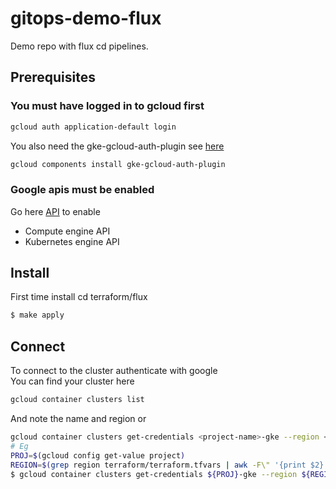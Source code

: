 # gitops-demo-flux
Demo repo with flux cd pipelines.

## Prerequisites
### You must have logged in to gcloud first 
```bash
gcloud auth application-default login
```
You also need the gke-gcloud-auth-plugin see [here](https://cloud.google.com/blog/products/containers-kubernetes/kubectl-auth-changes-in-gke)
```bash
gcloud components install gke-gcloud-auth-plugin
```



### Google apis must be enabled  
Go here [API]( https://console.developers.google.com/apis/api/compute.googleapis.com/overview?) to enable  
* Compute engine API   
* Kubernetes engine API   

## Install 
First time install
cd terraform/flux 
```bash 
$ make apply 
```

## Connect 
To connect to the cluster authenticate with google  
You can find your cluster here  
```bash 
gcloud container clusters list
```
And note the name and region or
```bash
gcloud container clusters get-credentials <project-name>-gke --region <region> --project <project-name>
# Eg
PROJ=$(gcloud config get-value project)
REGION=$(grep region terraform/terraform.tfvars | awk -F\" '{print $2}') 
$ gcloud container clusters get-credentials ${PROJ}-gke --region ${REGION} --project ${PROJ}
```
  

